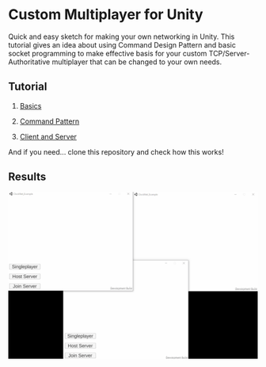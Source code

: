 # Custom Multiplayer for Unity
  Quick and easy sketch for making your own networking in Unity. This tutorial gives an idea about using Command Design Pattern and basic socket programming to make effective basis for your custom TCP/Server-Authoritative multiplayer that can be changed to your own needs.
  
  
## Tutorial

1. [Basics](tutorial_resources/01basics.md)

2. [Command Pattern](tutorial_resources/02commandPattern.md)

3. [Client and Server](tutorial_resources/03clientserver.md)

And if you need... clone this repository and check how this works!

## Results

![Example](example.gif)
